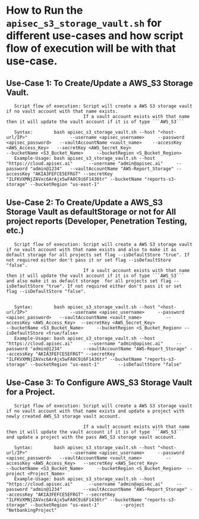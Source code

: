 # How to Run the ```apisec_s3_storage_vault.sh``` for different use-cases and how script flow of execution will be with that use-case.

##       Use-Case 1: To Create/Update a AWS_S3 Storage Vault.
       Script flow of execution: Script will create a AWS S3 storage vault if no vault account with that name exists. 
                                 If a vault account exists with that name then it will update the vault account if it is of type ```AWS_S3```
       
       Syntax:        bash apisec_s3_storage_vault.sh --host "<host-url/IP>"                --username <apisec_username>     --password <apisec_password>   --vaultAccountName <vault_name>    --accessKey <AWS_Access_Key>   --secretKey <AWS_Secret_Key>                       --bucketName <S3_Bucket_Name>     --bucketRegion <S_Bucket_Region>
       Example-Usage: bash apisec_s3_storage_vault.sh --host "https://cloud.apisec.ai"      --username "admin@apisec.ai"     --password "admin@1234"   --vaultAccountName "AWS-Report_Storage" --accessKey "AKIA3FEFCE5EFRGT" --secretKey "ILFKVXMNjZAVxc6ArAjx5wFA0C9i6F1436tr" --bucketName "reports-s3-storage" --bucketRegion "us-east-1"      


##       Use-Case 2: To Create/Update a AWS_S3 Storage Vault as defaultStorage or not for All project reports (Developer, Penetration Testing, etc.) 
       Script flow of execution: Script will create a AWS S3 storage vault if no vault account with that name exists and also to make it as default storage for all projects set flag --isDefaultStore "true". If not required either don't pass it or set flag --isDefaultStore "false".
                                 If a vault account exists with that name then it will update the vault account if it is of type ```AWS_S3``` and also make it as default storage  for all projects set flag --isDefaultStore "true". If not required either don't pass it or set flag --isDefaultStore "false".
                               
       
       Syntax:        bash apisec_s3_storage_vault.sh --host "<host-url/IP>"                --username <apisec_username>     --password <apisec_password>   --vaultAccountName <vault_name>         --accessKey <AWS_Access_Key>  --secretKey <AWS_Secret_Key>                       --bucketName <S3_Bucket_Name>     --bucketRegion <S_Bucket_Region> --isDefaultStore <true/false>
       Example-Usage: bash apisec_s3_storage_vault.sh --host "https://cloud.apisec.ai"      --username "admin@apisec.ai"     --password "admin@1234"        --vaultAccountName "AWS-Report_Storage" --accessKey "AKIA3FEFCE5EFRGT" --secretKey "ILFKVXMNjZAVxc6ArAjx5wFA0C9i6F1436tr" --bucketName "reports-s3-storage" --bucketRegion "us-east-1"       --isDefaultStore "false"


##       Use-Case 3: To Configure AWS_S3 Storage Vault for a Project.
       Script flow of execution: Script will create a AWS S3 storage vault if no vault account with that name exists and update a project with newly created AWS_S3 storage vault account.

                                 If a vault account exists with that name then it will update the vault account if it is of type ```AWS_S3``` and update a project with the pass AWS_S3 storage vault account.
       
       Syntax:        bash apisec_s3_storage_vault.sh --host "<host-url/IP>"                --username <apisec_username>     --password <apisec_password>   --vaultAccountName <vault_name>         --accessKey <AWS_Access_Key>   --secretKey <AWS_Secret_Key>                       --bucketName <S3_Bucket_Name>     --bucketRegion <S_Bucket_Region>  --project <Project_Name>
       Example-Usage: bash apisec_s3_storage_vault.sh --host "https://cloud.apisec.ai"      --username "admin@apisec.ai"     --password "admin@1234"        --vaultAccountName "AWS-Report_Storage" --accessKey "AKIA3FEFCE5EFRGT" --secretKey "ILFKVXMNjZAVxc6ArAjx5wFA0C9i6F1436tr" --bucketName "reports-s3-storage" --bucketRegion "us-east-1"        --project "NetbankingProject"

